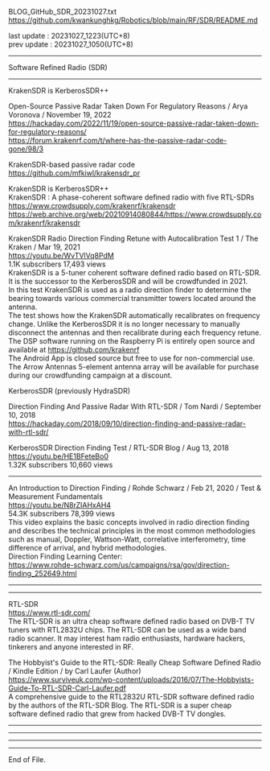   
BLOG_GitHub_SDR_20231027.txt  
  https://github.com/kwankunghkg/Robotics/blob/main/RF/SDR/README.md  
  
last update : 20231027_1223(UTC+8)  
prev update : 20231027_1050(UTC+8)  
  
--------------------------------------------------  
  
Software Refined Radio (SDR)  
  
  
--------------------------------------------------  
  
KrakenSDR is KerberosSDR++  
  
  
Open-Source Passive Radar Taken Down For Regulatory Reasons / Arya Voronova / November 19, 2022  
  https://hackaday.com/2022/11/19/open-source-passive-radar-taken-down-for-regulatory-reasons/  
  https://forum.krakenrf.com/t/where-has-the-passive-radar-code-gone/98/3  
  
  
KrakenSDR-based passive radar code  
  https://github.com/mfkiwl/krakensdr_pr  
  
  
KrakenSDR is KerberosSDR++  
KrakenSDR : A phase-coherent software defined radio with five RTL-SDRs  
  https://www.crowdsupply.com/krakenrf/krakensdr  
  https://web.archive.org/web/20210914080844/https://www.crowdsupply.com/krakenrf/krakensdr  
  
  
KrakenSDR Radio Direction Finding Retune with Autocalibration Test 1 / The Kraken / Mar 19, 2021  
https://youtu.be/WvTVlVq8PdM  
1.1K subscribers  17,493 views   	
	KrakenSDR is a 5-tuner coherent software defined radio based on RTL-SDR. It is the successor to the KerberosSDR and will be crowdfunded in 2021.  
	In this test KrakenSDR is used as a radio direction finder to determine the bearing towards various commercial transmitter towers located around the antenna.  
	The test shows how the KrakenSDR automatically recalibrates on frequency change. Unlike the KerberosSDR it is no longer necessary to manually disconnect the antennas and then recalibrate during each frequency retune.  
	The DSP software running on the Raspberry Pi is entirely open source and available at 
	  https://github.com/krakenrf  
	The Android App is closed source but free to use for non-commercial use.  
	The Arrow Antennas 5-element antenna array will be available for purchase during our crowdfunding campaign at a discount.  
  
  
  
  
KerberosSDR (previously HydraSDR)   
  
Direction Finding And Passive Radar With RTL-SDR / Tom Nardi / September 10, 2018  
  https://hackaday.com/2018/09/10/direction-finding-and-passive-radar-with-rtl-sdr/
  
  
KerberosSDR Direction Finding Test / RTL-SDR Blog / Aug 13, 2018  
https://youtu.be/HE1BFeteBo0  
1.32K subscribers  10,660 views  
  
  
--------------------------------------------------  
  
An Introduction to Direction Finding / Rohde Schwarz / Feb 21, 2020 / Test & Measurement Fundamentals  
https://youtu.be/N8rZIAHxAH4  
54.3K subscribers  78,399 views  
This video explains the basic concepts involved in radio direction finding and describes the technical principles in the most common methodologies such as manual, Doppler, Wattson-Watt, correlative interferometry, time difference of arrival, and hybrid methodologies.  
Direction Finding Learning Center:  
  https://www.rohde-schwarz.com/us/campaigns/rsa/gov/direction-finding_252649.html  
  
  
  
  
  
--------------------------------------------------  
  
  
--------------------------------------------------  
  
RTL-SDR  
  https://www.rtl-sdr.com/  
	The RTL-SDR is an ultra cheap software defined radio based on DVB-T TV tuners with RTL2832U chips. The RTL-SDR can be used as a wide band radio scanner. It may interest ham radio enthusiasts, hardware hackers, tinkerers and anyone interested in RF.  
  
  
The Hobbyist's Guide to the RTL-SDR: Really Cheap Software Defined Radio  / Kindle Edition / by Carl Laufer (Author)   
  https://www.surviveuk.com/wp-content/uploads/2016/07/The-Hobbyists-Guide-To-RTL-SDR-Carl-Laufer.pdf  
	A comprehensive guide to the RTL2832U RTL-SDR software defined radio by the authors of the RTL-SDR Blog. The RTL-SDR is a super cheap software defined radio that grew from hacked DVB-T TV dongles.  
  
  
  
  
----  
  
  
  
----  
  
  
  
----  
  
  
  
----  
End of File.  
